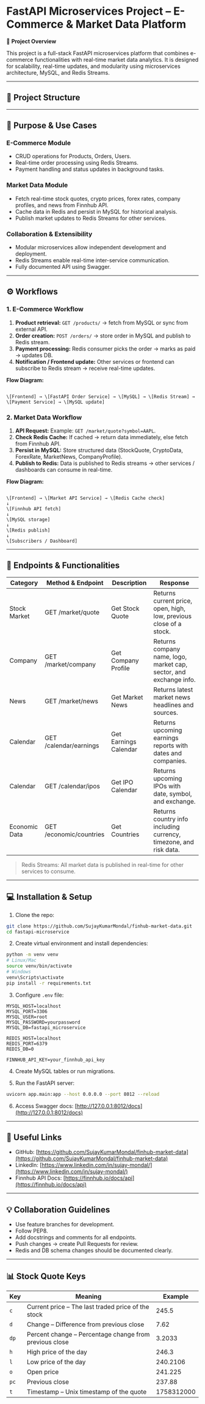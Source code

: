 # FastAPI Microservices Project – E-Commerce & Market Data Platform

🚀 **Project Overview**  

This project is a full-stack FastAPI microservices platform that combines e-commerce functionalities with real-time market data analytics. It is designed for scalability, real-time updates, and modularity using microservices architecture, MySQL, and Redis Streams.

---

## 📂 Project Structure

<!-- ```

fastapi-microservice/
│
├── app/
│   ├── **init**.py
│   ├── main.py                     # FastAPI app entry point
│   ├── models.py                   # SQLAlchemy models
│   ├── services/
│   │   ├── **init**.py
│   │   ├── stock\_service.py        # Stock quotes endpoints
│   │   ├── company\_service.py      # Company profile endpoints
│   │   ├── news\_service.py         # Market news endpoints
│   │   ├── forex\_service.py        # Forex rates endpoints
│   │   └── crypto\_service.py       # Crypto data endpoints
│   └── utils.py                    # Finnhub API helper, caching, formatting
│
├── db/
│   ├── **init**.py
│   ├── database.py                 # SQLAlchemy DB connection
│   └── crud.py                     # CRUD operations
│
├── services/
│   ├── auth\_service.py             # User authentication endpoints
│   ├── order\_service.py            # Orders creation & Redis publishing
│   ├── payment\_service.py          # Payment processing consumer
│   └── product\_service.py          # Product CRUD and syncing
│
├── utils/
│   ├── redis\_producer.py           # Publish messages to Redis
│   ├── redis\_consumer.py           # Consume messages from Redis
│   └── config.py                   # Environment variables & config
│
├── .env                            # DB, Redis, API keys
├── requirements.txt                # Python dependencies
└── README.md                       # Project documentation

``` -->

---

## 🎯 Purpose & Use Cases

### E-Commerce Module
- CRUD operations for Products, Orders, Users.  
- Real-time order processing using Redis Streams.  
- Payment handling and status updates in background tasks.  

### Market Data Module
- Fetch real-time stock quotes, crypto prices, forex rates, company profiles, and news from Finnhub API.  
- Cache data in Redis and persist in MySQL for historical analysis.  
- Publish market updates to Redis Streams for other services.  

### Collaboration & Extensibility
- Modular microservices allow independent development and deployment.  
- Redis Streams enable real-time inter-service communication.  
- Fully documented API using Swagger.  

---

## ⚙️ Workflows

### 1. E-Commerce Workflow
1. **Product retrieval:** `GET /products/` → fetch from MySQL or sync from external API.  
2. **Order creation:** `POST /orders/` → store order in MySQL and publish to Redis stream.  
3. **Payment processing:** Redis consumer picks the order → marks as paid → updates DB.  
4. **Notification / Frontend update:** Other services or frontend can subscribe to Redis stream → receive real-time updates.  

**Flow Diagram:**  
```

\[Frontend] → \[FastAPI Order Service] → \[MySQL] → \[Redis Stream] → \[Payment Service] → \[MySQL update]

```

### 2. Market Data Workflow
1. **API Request:** Example: `GET /market/quote?symbol=AAPL`.  
2. **Check Redis Cache:** If cached → return data immediately, else fetch from Finnhub API.  
3. **Persist in MySQL:** Store structured data (StockQuote, CryptoData, ForexRate, MarketNews, CompanyProfile).  
4. **Publish to Redis:** Data is published to Redis streams → other services / dashboards can consume in real-time.  

**Flow Diagram:**  
```

\[Frontend] → \[Market API Service] → \[Redis Cache check]
↓
\[Finnhub API fetch]
↓
\[MySQL storage]
↓
\[Redis publish]
↓
\[Subscribers / Dashboard]

````

---

## 🔗 Endpoints & Functionalities


| Category      | Method & Endpoint       | Description           | Response                                                           |
| ------------- | ----------------------- | --------------------- | ------------------------------------------------------------------ |
| Stock Market  | GET /market/quote       | Get Stock Quote       | Returns current price, open, high, low, previous close of a stock. |
| Company       | GET /market/company     | Get Company Profile   | Returns company name, logo, market cap, sector, and exchange info. |
| News          | GET /market/news        | Get Market News       | Returns latest market news headlines and sources.                  |
| Calendar      | GET /calendar/earnings  | Get Earnings Calendar | Returns upcoming earnings reports with dates and companies.        |
| Calendar      | GET /calendar/ipos      | Get IPO Calendar      | Returns upcoming IPOs with date, symbol, and exchange.             |
| Economic Data | GET /economic/countries | Get Countries         | Returns country info including currency, timezone, and risk data.  |

> Redis Streams: All market data is published in real-time for other services to consume.

---

## 💻 Installation & Setup

1. Clone the repo:

```bash
git clone https://github.com/SujayKumarMondal/finhub-market-data.git
cd fastapi-microservice
```

2. Create virtual environment and install dependencies:

```bash
python -m venv venv
# Linux/Mac
source venv/bin/activate
# Windows
venv\Scripts\activate
pip install -r requirements.txt
```

3. Configure `.env` file:

```
MYSQL_HOST=localhost
MYSQL_PORT=3306
MYSQL_USER=root
MYSQL_PASSWORD=yourpassword
MYSQL_DB=fastapi_microservice

REDIS_HOST=localhost
REDIS_PORT=6379
REDIS_DB=0

FINNHUB_API_KEY=your_finnhub_api_key
```

4. Create MySQL tables or run migrations.

5. Run the FastAPI server:

```bash
uvicorn app.main:app --host 0.0.0.0 --port 8012 --reload
```

6. Access Swagger docs: [http://127.0.0.1:8012/docs](http://127.0.0.1:8012/docs)

---

## 🔗 Useful Links

* GitHub: [https://github.com/SujayKumarMondal/finhub-market-data](https://github.com/SujayKumarMondal/finhub-market-data)
* LinkedIn: [https://www.linkedin.com/in/sujay-mondal/](https://www.linkedin.com/in/sujay-mondal/)
* Finnhub API Docs: [https://finnhub.io/docs/api](https://finnhub.io/docs/api)

---

## 💡 Collaboration Guidelines

* Use feature branches for development.
* Follow PEP8.
* Add docstrings and comments for all endpoints.
* Push changes → create Pull Requests for review.
* Redis and DB schema changes should be documented clearly.

---

## 📊 Stock Quote Keys

| Key  | Meaning                                                | Example    |
| ---- | ------------------------------------------------------ | ---------- |
| `c`  | Current price – The last traded price of the stock     | 245.5      |
| `d`  | Change – Difference from previous close                | 7.62       |
| `dp` | Percent change – Percentage change from previous close | 3.2033     |
| `h`  | High price of the day                                  | 246.3      |
| `l`  | Low price of the day                                   | 240.2106   |
| `o`  | Open price                                             | 241.225    |
| `pc` | Previous close                                         | 237.88     |
| `t`  | Timestamp – Unix timestamp of the quote                | 1758312000 |
